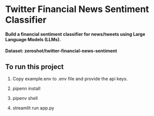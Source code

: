 # Twitter Financial News Sentiment Classifier

#### Build a financial sentiment classifier for news/tweets using Large Language Models (LLMs).

#### Dataset: zeroshot/twitter-financial-news-sentiment


##  To run this project

1.  Copy  example.env to .env file and provide the api keys.

2.  pipenn install

3.  pipenv shell

4.  streamlit run app.py